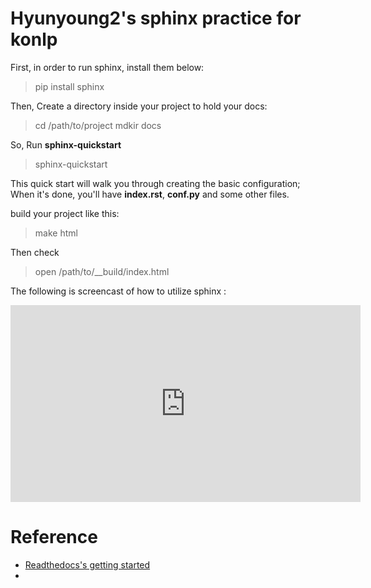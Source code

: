 # Hyunyoung2's sphinx practice for konlp


First, in order to run sphinx, install them below:

> pip install sphinx

Then, Create a directory inside your project to hold your docs: 

> cd /path/to/project
> mdkir docs

So, Run **sphinx-quickstart**

> sphinx-quickstart

This quick start will walk you through creating the basic configuration; When it's done, you'll have **index.rst**, **conf.py** and some other files. 

build your project like this:

> make html

Then check 

> open /path/to/\_\_build/index.html



The following is screencast of how to utilize sphinx : 


<iframe width="560" height="315" src="https://www.youtube.com/embed/oJsUvBQyHBs" frameborder="0" allow="autoplay; encrypted-media" allowfullscreen></iframe>







# Reference 

 - [Readthedocs's getting started](https://docs.readthedocs.io/en/latest/getting_started.html)
 - 
